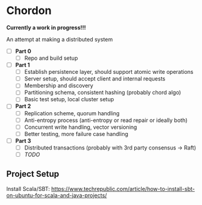 
# Chordon

**Currently a work in progress!!!**

An attempt at making a distributed system

- [ ] **Part 0**
  - [ ] Repo and build setup
- [ ] **Part 1**
  - [ ] Establish persistence layer, should support atomic write operations
  - [ ] Server setup, should accept client and internal requests
  - [ ] Membership and discovery
  - [ ] Partitioning schema, consistent hashing (probably chord algo)
  - [ ] Basic test setup, local cluster setup
- [ ] **Part 2**
  - [ ] Replication scheme, quorum handling
  - [ ] Anti-entropy process (anti-entropy or read repair or ideally both)
  - [ ] Concurrent write handling, vector versioning
  - [ ] Better testing, more failure case handling
- [ ] **Part 3**
  - [ ] Distributed transactions (probably with 3rd party consensus -> Raft)
  - [ ] _TODO_

## Project Setup

Install Scala/SBT: <https://www.techrepublic.com/article/how-to-install-sbt-on-ubuntu-for-scala-and-java-projects/>